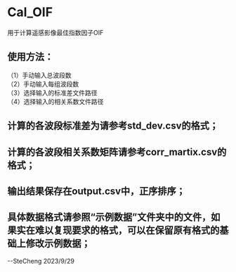 # Cal_OIF
用于计算遥感影像最佳指数因子OIF
## 使用方法：
（1）手动输入总波段数  
（2）手动输入每组波段数  
（3）选择输入的标准差文件路径  
（4）选择输入的相关系数文件路径

## 计算的各波段标准差为请参考std_dev.csv的格式；

## 计算的各波段相关系数矩阵请参考corr_martix.csv的格式；

## 输出结果保存在output.csv中，正序排序；

## 具体数据格式请参照“示例数据”文件夹中的文件，如果实在难以复现要求的格式，可以在保留原有格式的基础上修改示例数据；
--SteCheng 2023/9/29
